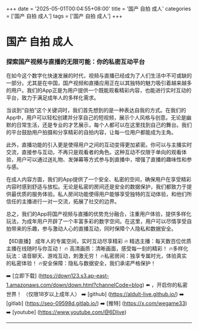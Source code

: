 +++
date = '2025-05-01T00:04:55+08:00'
title = '国产 自拍 成人'
categories = ['国产 自拍 成人']
tags = ['国产 自拍 成人']
+++

# 国产 自拍 成人

### 探索国产视频与直播的无限可能：你的私密互动平台

在如今这个数字化快速发展的时代，视频与直播已经成为了人们生活中不可或缺的一部分。尤其是在中国，国产视频和直播应用正在以其独特的魅力吸引着越来越多的用户。我们的App正是为用户提供一个既能观看精彩内容，也能进行实时互动的平台，致力于满足成年人的多样化需求。

当谈到“自拍”这个关键词时，我们首先想到的是一种表达自我的方式。在我们的App中，用户可以轻松创建并分享自己的短视频，展示个人风格与创意。无论是幽默的日常生活，还是专业的才艺展示，每个人都可以在这里找到自己的舞台。我们的平台鼓励用户拍摄和分享精彩的自拍内容，让每一位用户都能成为主角。

此外，直播功能的引入更是使得用户之间的互动变得更加紧密。你可以与主播实时交流，直接参与互动，不再只是观看者的角色。这种互动不仅限于单向的观看体验，用户可以通过送礼物、发弹幕等方式参与到直播中，增强了直播的趣味性和参与感。

在成人内容方面，我们的App提供了一个安全、私密的空间，确保用户在享受精彩内容时感到舒适与放松。无论是私密的房间还是安全的数据保护，我们都致力于提供最优质的服务体验。私人房间功能使得用户能够享受独特的互动体验，和他们所信任的主播进行一对一交流，拓展了社交的边界。

总之，我们的App将国产视频与直播的优势充分融合，注重用户体验，提供多样化玩法，为成年用户开辟了一个丰富多彩的数字空间。在这里，用户可以尽情享受自拍带来的乐趣，参与激动人心的直播互动，同时保障个人隐私和数据安全。

【6D直播】
成年人的专属空间，实时互动尽享精彩
🔥 精选主播：每天数百位优质主播在线随时与你互动！
🔥 高清画质：清晰画面，感受每一刻的精彩！
🔥多样化玩法：语音聊天、游戏互动，刺激无穷！
🔥私密房间：独享专属时光，体验真实的私密体验！
🔥安全保障：隐私与数据安全，我们承诺严格保护！

➡️ [立即下载] (https://down123.s3.ap-east-1.amazonaws.com/down/down.html?channelCode=blog) ⬅️ ，开启你的私密世界！
（仅限18岁以上成年人）
➡️ [github] (https://aldult-live.github.io/)
➡️ [gitlab] (https://seo-09598d.gitlab.io/)
➡️ [推特] (https://x.com/wegame33)
➡️ [youtube] (https://www.youtube.com/@6Dlive)

---
